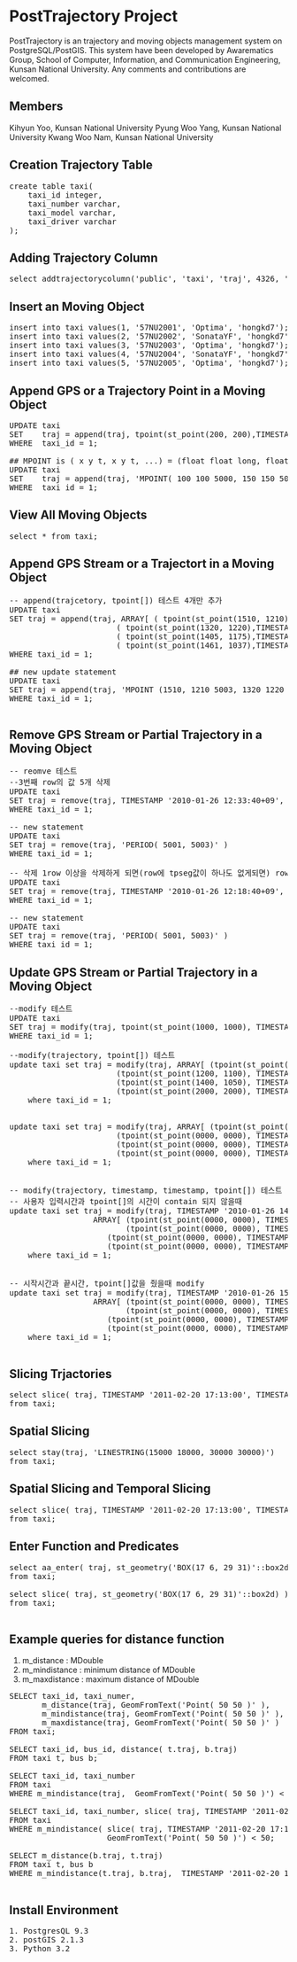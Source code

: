 PostTrajectory Project
==============

PostTrajectory is an trajectory and moving objects management system on PostgreSQL/PostGIS. 
This system have been developed by Awarematics Group, School of Computer, Information, and Communication Engineering, Kunsan National University. Any comments and contributions are welcomed.

## Members
Kihyun Yoo, Kunsan National University
Pyung Woo Yang, Kunsan National University
Kwang Woo Nam, Kunsan National University

## Creation Trajectory Table

<pre>
create table taxi(
	taxi_id integer,
	taxi_number varchar,
	taxi_model varchar,
	taxi_driver varchar
);
</pre>

## Adding Trajectory Column

<pre>
select addtrajectorycolumn('public', 'taxi', 'traj', 4326, 'MOVINGPOINT', 2, 10);
</pre>

## Insert an Moving Object

<pre>
insert into taxi values(1, '57NU2001', 'Optima', 'hongkd7');
insert into taxi values(2, '57NU2002', 'SonataYF', 'hongkd7');
insert into taxi values(3, '57NU2003', 'Optima', 'hongkd7');
insert into taxi values(4, '57NU2004', 'SonataYF', 'hongkd7');
insert into taxi values(5, '57NU2005', 'Optima', 'hongkd7');
</pre>

## Append GPS or a Trajectory Point in a Moving Object
<pre>
UPDATE taxi 
SET    traj = append(traj, tpoint(st_point(200, 200),TIMESTAMP '2010-01-25 12:05:30+09')) 
WHERE  taxi_id = 1;

## MPOINT is ( x y t, x y t, ...) = (float float long, float float long, ...)
UPDATE taxi 
SET    traj = append(traj, 'MPOINT( 100 100 5000, 150 150 5001)') 
WHERE  taxi_id = 1;
</pre>


## View All Moving Objects
<pre>
select * from taxi;
</pre>

## Append GPS Stream or a Trajectort in a Moving Object
<pre>
-- append(trajcetory, tpoint[]) 테스트 4개만 추가
UPDATE taxi 
SET traj = append(traj, ARRAY[ ( tpoint(st_point(1510, 1210),TIMESTAMP '2010-01-26 15:21:40+09') ), 
					   ( tpoint(st_point(1320, 1220),TIMESTAMP '2010-01-26 15:25:40+09') ), 
					   ( tpoint(st_point(1405, 1175),TIMESTAMP '2010-01-26 15:29:40+09') ), 
					   ( tpoint(st_point(1461, 1037),TIMESTAMP '2010-01-26 15:36:40+09') ) ]::tpoint[] )  
WHERE taxi_id = 1;

## new update statement
UPDATE taxi 
SET traj = append(traj, 'MPOINT (1510, 1210 5003, 1320 1220 5004, 1405 1175 5005, 1461 1037 5006)' )  
WHERE taxi_id = 1;

</pre>

## Remove GPS Stream or Partial Trajectory in a Moving Object
<pre>
-- reomve 테스트 
--3번째 row의 값 5개 삭제
UPDATE taxi 
SET traj = remove(traj, TIMESTAMP '2010-01-26 12:33:40+09', TIMESTAMP '2010-01-26 12:37:40+09'
WHERE taxi_id = 1;

-- new statement
UPDATE taxi 
SET traj = remove(traj, 'PERIOD( 5001, 5003)' )
WHERE taxi_id = 1;

-- 삭제 1row 이상을 삭제하게 되면(row에 tpseg값이 하나도 없게되면) row를 삭제해주는 실험
UPDATE taxi 
SET traj = remove(traj, TIMESTAMP '2010-01-26 12:18:40+09', TIMESTAMP '2010-01-26 12:45:40+09')
WHERE taxi_id = 1;

-- new statement
UPDATE taxi 
SET traj = remove(traj, 'PERIOD( 5001, 5003)' )
WHERE taxi_id = 1;
</pre>


## Update GPS Stream or Partial Trajectory in a Moving Object
<pre>
--modify 테스트
UPDATE taxi 
SET traj = modify(traj, tpoint(st_point(1000, 1000), TIMESTAMP '2010-01-26 15:40:40+9'))
WHERE taxi_id = 1;

--modify(trajectory, tpoint[]) 테스트
update taxi set traj = modify(traj, ARRAY[ (tpoint(st_point(1000, 1000), TIMESTAMP '2010-01-26 15:40:40+9') ),
					   (tpoint(st_point(1200, 1100), TIMESTAMP '2010-01-26 15:46:40+9') ),
					   (tpoint(st_point(1400, 1050), TIMESTAMP '2010-01-26 15:49:40+9') ),
					   (tpoint(st_point(2000, 2000), TIMESTAMP '2010-01-26 15:57:40+9') ) ]::tpoint[] )
	where taxi_id = 1;


update taxi set traj = modify(traj, ARRAY[ (tpoint(st_point(0000, 0000), TIMESTAMP '2010-01-26 15:40:40+9') ),
					   (tpoint(st_point(0000, 0000), TIMESTAMP '2010-01-26 15:46:40+9') ),
					   (tpoint(st_point(0000, 0000), TIMESTAMP '2010-01-26 15:49:40+9') ),
					   (tpoint(st_point(0000, 0000), TIMESTAMP '2010-01-26 15:57:40+9') ) ]::tpoint[] )
	where taxi_id = 1;


-- modify(trajectory, timestamp, timestamp, tpoint[]) 테스트
-- 사용자 입력시간과 tpoint[]의 시간이 contain 되지 않을때
update taxi set traj = modify(traj, TIMESTAMP '2010-01-26 14:00:40+9', TIMESTAMP '2010-01-26 14:03:40+9',
			      ARRAY[ (tpoint(st_point(0000, 0000), TIMESTAMP '2010-01-26 15:00:40+9') ),
			             (tpoint(st_point(0000, 0000), TIMESTAMP '2010-01-26 15:01:40+9') ),
				     (tpoint(st_point(0000, 0000), TIMESTAMP '2010-01-26 15:02:40+9') ),
				     (tpoint(st_point(0000, 0000), TIMESTAMP '2010-01-26 15:03:40+9') ) ]::tpoint[] )
	where taxi_id = 1;


-- 시작시간과 끝시간, tpoint[]값을 줬을때 modify
update taxi set traj = modify(traj, TIMESTAMP '2010-01-26 15:00:40+9', TIMESTAMP '2010-01-26 15:03:40+9',
			      ARRAY[ (tpoint(st_point(0000, 0000), TIMESTAMP '2010-01-26 15:00:40+9') ),
			             (tpoint(st_point(0000, 0000), TIMESTAMP '2010-01-26 15:01:40+9') ),
				     (tpoint(st_point(0000, 0000), TIMESTAMP '2010-01-26 15:02:40+9') ),
				     (tpoint(st_point(0000, 0000), TIMESTAMP '2010-01-26 15:03:40+9') ) ]::tpoint[] )
	where taxi_id = 1;

</pre>


## Slicing Trjactories
<pre>
select slice( traj, TIMESTAMP '2011-02-20 17:13:00', TIMESTAMP '2011-02-20 17:26:00')
from taxi;
</pre>

## Spatial Slicing 
<pre>
select stay(traj, 'LINESTRING(15000 18000, 30000 30000)') 
from taxi;
</pre>

## Spatial Slicing and Temporal Slicing
<pre>
select slice( traj, TIMESTAMP '2011-02-20 17:13:00', TIMESTAMP '2011-02-20 17:26:00'), stay(traj, 'LINESTRING(15000 18000, 30000 30000)')
from taxi;
</pre>

## Enter Function and Predicates
<pre>
select aa_enter( traj, st_geometry('BOX(17 6, 29 31)'::box2d) 
from taxi;

select slice( traj, st_geometry('BOX(17 6, 29 31)'::box2d) ),  aa_enter( traj, st_geometry('BOX(17 6, 29 31)'::box2d) )
from taxi;

</pre>

## Example queries for distance function
1. m_distance : MDouble
2. m_mindistance : minimum distance of MDouble
3. m_maxdistance : maximum distance of MDouble

<pre>
SELECT taxi_id, taxi_numer, 
       m_distance(traj, GeomFromText('Point( 50 50 )' ),
       m_mindistance(traj, GeomFromText('Point( 50 50 )' ), 
       m_maxdistance(traj, GeomFromText('Point( 50 50 )' )
FROM taxi;

SELECT taxi_id, bus_id, distance( t.traj, b.traj)
FROM taxi t, bus b;

SELECT taxi_id, taxi_number 
FROM taxi
WHERE m_mindistance(traj,  GeomFromText('Point( 50 50 )') < 20;

SELECT taxi_id, taxi_number, slice( traj, TIMESTAMP '2011-02-20 17:13:00', TIMESTAMP '2011-02-20 17:26:00')
FROM taxi 
WHERE m_mindistance( slice( traj, TIMESTAMP '2011-02-20 17:13:00', TIMESTAMP '2011-02-20 17:26:00'), 
                     GeomFromText('Point( 50 50 )') < 50;

SELECT m_distance(b.traj, t.traj) 
FROM taxi t, bus b 
WHERE m_mindistance(t.traj, b.traj,  TIMESTAMP '2011-02-20 17:13:00', TIMESTAMP '2011-02-20 17:26:00') < 100m;

</pre>

## Install Environment
<pre>
1. PostgresQL 9.3
2. postGIS 2.1.3
3. Python 3.2

</pre>



